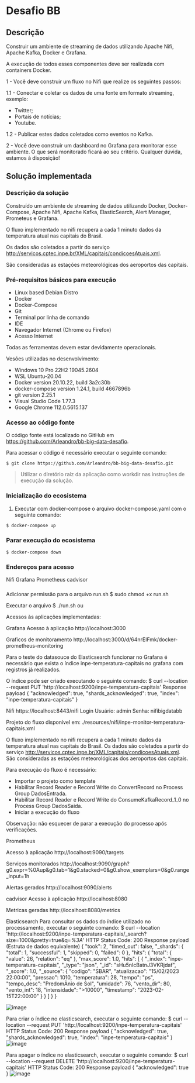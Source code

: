 # Desafio BB

## Descrição
Construir um ambiente de streaming de dados utilizando Apache Nifi, Apache Kafka, Docker e Grafana.

A execução de todos esses componentes deve ser realizada com containers Docker.

1 - Você deve construir um fluxo no Nifi que realize os seguintes passos:

1.1 - Conectar e coletar os dados de uma fonte em formato streaming, exemplo:
- Twitter;
- Portais de notícias;
- Youtube. 
  
1.2 - Publicar estes dados coletados como eventos no Kafka. 
  
2 - Você deve construir um dashboard no Grafana para monitorar esse ambiente. O que será monitorado ficará ao seu critério.
Qualquer dúvida, estamos à disposição! 


## Solução implementada

### Descrição da solução

Construído um ambiente de streaming de dados utilizando Docker, Docker-Compose, Apache Nifi, Apache Kafka, ElasticSearch, Alert Manager, Prometeus e Grafana.

O fluxo implementado no nifi recupera a cada 1 minuto dados da temperatura atual nas capitais do Brasil.

Os dados são coletados a partir do serviço http://servicos.cptec.inpe.br/XML/capitais/condicoesAtuais.xml.

São consideradas as estações meteorológicas dos aeroportos das capitais.


### Pré-requisitos básicos para execução
- Linux based Debian Distro
- Docker
- Docker-Compose
- Git
- Terminal por linha de comando
- IDE
- Navegador Internet (Chrome ou Firefox)
- Acesso Internet

Todas as ferramentas devem estar devidamente operacionais.

Vesões utilizadas no desenvolvimento:
- Windows 10 Pro 22H2 19045.2604
- WSL Ubuntu-20.04
- Docker version 20.10.22, build 3a2c30b
- docker-compose version 1.24.1, build 4667896b
- git version 2.25.1
- Visual Studio Code 1.77.3
- Google Chrome 112.0.5615.137

### Acesso ao código fonte
O código fonte está localizado no GitHub em https://github.com/Arleandro/bb-big-data-desafio.

Para acessar o código é necessário executar o seguinte comando:
```shell
$ git clone https://github.com/Arleandro/bb-big-data-desafio.git
```

> Utilizar o diretório raíz da aplicação como workdir nas instruções de execução da solução.

### Inicialização do ecosistema
1) Executar com docker-compose o arquivo docker-compose.yaml com o seguinte comando:
```shell
$ docker-compose up
```

### Parar execução do ecosistema
```shell
$ docker-compose down
```

### Endereços para acesso

Nifi
Grafana
Prometheus
cadvisor


### 

Adicionar permissão para o arquivo run.sh
$ sudo chmod +x run.sh

Executar o arquivo
$ ./run.sh
ou


Acessos às aplicações implementadas:

Grafana
Acesso à aplicação
http://localhost:3000

Graficos de monitoramento
http://localhost:3000/d/64nrElFmk/docker-prometheus-monitoring

Para o teste do datasouce do Elasticsearch funcionar no Grafana é necessário que exista o índice inpe-temperatura-capitais no grafana com registros já realizados.

O índice pode ser criado executando o seguinte comando: 
$ curl --location --request PUT 'http://localhost:9200/inpe-temperatura-capitais'
Response payload
{
    "acknowledged": true,
    "shards_acknowledged": true,
    "index": "inpe-temperatura-capitais"
}


Nifi
https://localhost:8443/nifi
Login
Usuário: admin
Senha: nifibigdatabb

Projeto do fluxo disponível em: ./resources/nifi/inpe-monitor-temperatura-capitais.xml

O fluxo implementado no nifi recupera a cada 1 minuto dados da temperatura atual nas capitais do Brasil.
Os dados são coletados a partir do serviço http://servicos.cptec.inpe.br/XML/capitais/condicoesAtuais.xml.
São consideradas as estações meteorológicas dos aeroportos das capitais.

Para execução do fluxo é necessário:
- Importar o projeto como template
- Habilitar Record Reader e Record Write do ConvertRecord no Process Group DadosEntrada.
- Habilitar Record Reader e Record Write do ConsumeKafkaRecord_1_0 no Process Group DadosSaida.
- Iniciar a execução do fluxo

Observação: não esquecer de parar a execução do processo após verificações.


Prometheus

Acesso à aplicação
http://localhost:9090/targets

Serviços monitorados
http://localhost:9090/graph?g0.expr=%0Aup&g0.tab=1&g0.stacked=0&g0.show_exemplars=0&g0.range_input=1h

Alertas gerados
http://localhost:9090/alerts



cadvisor
Acesso à aplicação
http://localhost:8080

Metricas geradas
http://localhost:8080/metrics


Elasticsearch
Para consultar os dados do índice utilizado no processamento, executar o seguinte comando:
$ curl --location 'http://localhost:9200/inpe-temperatura-capitais/_search?size=1000&pretty=true&q=*%3A*'
HTTP Status Code: 200
Response payload (Estruta de dados equivalente)
{
    "took": 2,
    "timed_out": false,
    "_shards": {
        "total": 1,
        "successful": 1,
        "skipped": 0,
        "failed": 0
    },
    "hits": {
        "total": {
            "value": 26,
            "relation": "eq"
        },
        "max_score": 1.0,
        "hits": [
            {
                "_index": "inpe-temperatura-capitais",
                "_type": "json",
                "_id": "sHu5nIcBatnJ3VKRjdaf",
                "_score": 1.0,
                "_source": {
                    "codigo": "SBAR",
                    "atualizacao": "15/02/2023 22:00:00",
                    "pressao": 1010,
                    "temperatura": 28,
                    "tempo": "ps",
                    "tempo_desc": "PredomÃ­nio de Sol",
                    "umidade": 76,
                    "vento_dir": 80,
                    "vento_int": 18,
                    "intensidade": ">10000",
                    "timestamp": "2023-02-15T22:00:00"
                }
            }
        ]
    }
}

![image](https://user-images.githubusercontent.com/28513394/233253913-f7ffe9ec-70bc-47ba-9dac-8bc1c0dd7b39.png)



Para criar o índice no elasticsearch, executar o seguinte comando:
$ curl --location --request PUT 'http://localhost:9200/inpe-temperatura-capitais'
HTTP Status Code: 200
Response payload
{
    "acknowledged": true,
    "shards_acknowledged": true,
    "index": "inpe-temperatura-capitais"
}
![image](https://user-images.githubusercontent.com/28513394/233253810-50efed17-0481-4b1f-98d4-1b443c06281e.png)



Para apagar o índice no elasticsearch, executar o seguinte comando:
$ curl --location --request DELETE 'http://localhost:9200/inpe-temperatura-capitais'
HTTP Status Code: 200
Response payload
{
    "acknowledged": true
}
![image](https://user-images.githubusercontent.com/28513394/233253964-c001f281-b894-4c04-822e-9dd5bc27d9b5.png)

